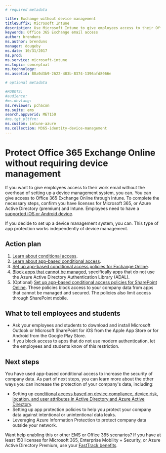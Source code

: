 ```yaml
---
# required metadata

title: Exchange without device management
titleSuffix: Microsoft Intune
description: Use Microsoft Intune to give employees access to their Office 365 Exchange Online email without setting up a device management system.
keywords: Office 365 Exchange email access
author: brenduns
ms.author: brenduns
manager: dougeby
ms.date: 10/31/2017
ms.prod:
ms.service: microsoft-intune
ms.topic: conceptual
ms.technology:
ms.assetid: 88a0d3b9-2622-403b-8374-1396afd8066e

# optional metadata

#ROBOTS:
#audience:
#ms.devlang:
ms.reviewer: pchacon
ms.suite: ems
search.appverid: MET150
#ms.tgt_pltfrm:
ms.custom: intune-azure
ms.collection: M365-identity-device-management
--- 
```

# Protect Office 365 Exchange Online without requiring device management

If you want to give employees access to their work email without the overhead of setting up a device management system, you can. You can give access to Office 365 Exchange Online through Intune. To complete the necessary steps, confirm you have licenses for Microsoft 365, or Azure Active Directory (premium) and Intune. Employees need to have a [supported iOS or Android device](supported-devices-browsers.md). 

If you decide to set up a device management system, you can. This type of app protection works independently of device management. 

## Action plan

1. [Learn about conditional access](conditional-access.md). 
2. [Learn about app-based conditional access](app-based-conditional-access-intune.md).
3. [Set up app-based conditional access policies for Exchange Online](app-based-conditional-access-intune-create.md).
4. [Block apps that cannot be managed](app-modern-authentication-block.md), specifically apps that do not use the Azure Active Directory Authentication Library (ADAL).
5. (Optional) [Set up app-based conditional access policies for SharePoint Online](app-based-conditional-access-intune-create.md). These policies block access to your company data from apps that cannot be managed and secured. The policies also limit access through SharePoint mobile. 

## What to tell employees and students

* Ask your employees and students to download and install Microsoft Outlook or Microsoft SharePoint for iOS from the Apple App Store or for Android from the Google Play Store. 
* If you block access to apps that do not use modern authentication, let the employees and students know of this restriction. 

## Next steps

You have used app-based conditional access to increase the security of company data. As part of next steps, you can learn more about the other ways you can increase the protection of your company's data, including: 

* Setting up [conditional access based on device compliance, device risk, location, and user attributes in Active Directory and Azure Active Directory](https://docs.microsoft.com/azure/active-directory/active-directory-conditional-access-azure-portal).  
* Setting up app protection policies to help you protect your company data against intentional or unintentional data leaks. 
* Leveraging Azure Information Protection to protect company data outside your network. 

Want help enabling this or other EMS or Office 365 scenarios? If you have at least 150 licenses for Microsoft 365, Enterprise Mobility + Security, or Azure Active Directory Premium, use your [FastTrack benefits](https://docs.microsoft.com/enterprise-mobility-security/solutions/enterprise-mobility-fasttrack-program). 
